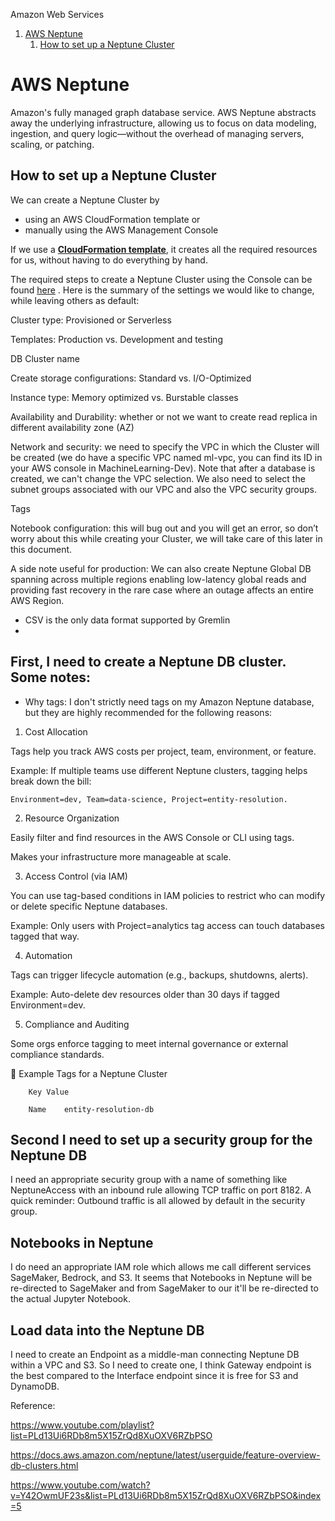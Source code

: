 Amazon Web Services

1. [AWS Neptune](#1)
   1. [How to set up a Neptune Cluster](#2)



<a name="1"></a>
# AWS Neptune

Amazon's fully managed graph database service. AWS Neptune abstracts away the underlying infrastructure, allowing us to focus on data modeling, ingestion, and query logic—without the overhead of managing servers, scaling, or patching. 

<a name="2"></a>
## How to set up a Neptune Cluster
We can create a Neptune Cluster by
- using an AWS CloudFormation template or
- manually using the AWS Management Console

If we use a **<a href="https://docs.aws.amazon.com/neptune/latest/userguide/get-started-create-cluster.html">CloudFormation template</a>**, it creates all the required resources for us, without having to do everything by hand.

The required steps to create a Neptune Cluster using the Console can be found <a href="https://docs.aws.amazon.com/neptune/latest/userguide/manage-console-launch-console.html">here</a> . Here is the summary of the settings we would like to change, while leaving others as default:

Cluster type: Provisioned or Serverless

Templates: Production vs. Development and testing 

DB Cluster name 

Create storage configurations: Standard vs. I/O-Optimized 

Instance type: Memory optimized vs. Burstable classes

Availability and Durability: whether or not we want to create read replica in different availability zone (AZ)

Network and security: we need to specify the VPC in which the Cluster will be created (we do have a specific VPC named ml-vpc, you can find its ID in your AWS console in MachineLearning-Dev). Note that after a database is created, we can't change the VPC selection. We also need to select the subnet groups associated with our VPC and also the VPC security groups.

Tags

Notebook configuration: this will bug out and you will get an error, so don’t worry about this while creating your Cluster, we will take care of this later in this document. 

A side note useful for production: We can also create Neptune Global DB spanning across multiple regions enabling low-latency global reads and providing fast recovery in the rare case where an outage affects an entire AWS Region.


- CSV is the only data format supported by Gremlin
- 

## First, I need to create a Neptune DB cluster. Some notes:

- Why tags:
I don't strictly need tags on my Amazon Neptune database, but they are highly recommended for the following reasons:

1. Cost Allocation

Tags help you track AWS costs per project, team, environment, or feature.

Example: If multiple teams use different Neptune clusters, tagging helps break down the bill:

    Environment=dev, Team=data-science, Project=entity-resolution.

2. Resource Organization

Easily filter and find resources in the AWS Console or CLI using tags.

Makes your infrastructure more manageable at scale.

3. Access Control (via IAM)

You can use tag-based conditions in IAM policies to restrict who can modify or delete specific Neptune databases.

Example: Only users with Project=analytics tag access can touch databases tagged that way.

4. Automation

Tags can trigger lifecycle automation (e.g., backups, shutdowns, alerts).

Example: Auto-delete dev resources older than 30 days if tagged Environment=dev.

5. Compliance and Auditing

Some orgs enforce tagging to meet internal governance or external compliance standards.

📝 Example Tags for a Neptune Cluster

        Key	Value
        
        Name	entity-resolution-db

## Second I need to set up a security group for the Neptune DB

I need an appropriate security group with a name of something like NeptuneAccess with an inbound rule allowing TCP traffic on port 8182. A quick reminder: Outbound traffic is all allowed by default in the security group. 

## Notebooks in Neptune

I do need an appropriate IAM role which allows me call different services SageMaker, Bedrock, and S3. It seems that Notebooks in Neptune will be re-directed to SageMaker and from SageMaker to our it'll be re-directed to the actual Jupyter Notebook. 

## Load data into the Neptune DB

I need to create an Endpoint as a middle-man connecting Neptune DB within a VPC and S3. So I need to create one, I think Gateway endpoint is the best compared to the Interface endpoint since it is free for S3 and DynamoDB.

Reference: 

https://www.youtube.com/playlist?list=PLd13Ui6RDb8m5X15ZrQd8XuOXV6RZbPSO 

https://docs.aws.amazon.com/neptune/latest/userguide/feature-overview-db-clusters.html

https://www.youtube.com/watch?v=Y42OwmUF23s&list=PLd13Ui6RDb8m5X15ZrQd8XuOXV6RZbPSO&index=5

